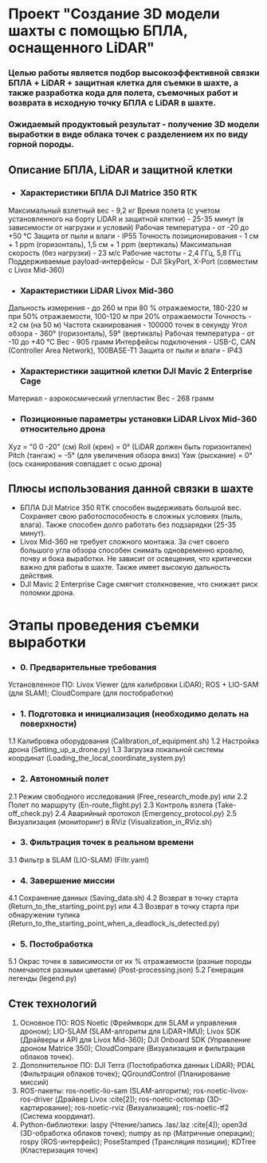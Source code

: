 # Проект "Создание 3D модели шахты с помощью БПЛА, оснащенного LiDAR"
### Целью работы является подбор высокоэффективной связки БПЛА + LiDAR + защитная клетка для съемки в шахте, а также разработка кода для полета, съемочных работ и возврата в исходную точку БПЛА с LiDAR в шахте.
### Ожидаемый продуктовый результат - получение 3D модели выработки в виде облака точек с разделением их по виду горной породы.
## Описание БПЛА, LiDAR и защитной клетки
- ### Характеристики БПЛА DJI Matrice 350 RTK
Максимальный взлетный вес - 9,2 кг
Время полета (с учетом установленного на борту LiDAR и защитной клетки) - 25-35 минут (в зависимости от нагрузки и условий)
Рабочая температура - от -20 до +50 °C
Защита от пыли и влаги - IP55
Точность позиционирования - 1 см + 1 ppm (горизонталь), 1,5 см + 1 ppm (вертикаль)
Максимальная скорость (без нагрузки) - 23 м/с
Рабочие частоты - 2,4 ГГц, 5,8 ГГц
Поддерживаемые payload-интерфейсы - DJI SkyPort, X-Port (совместим с Livox Mid-360)
- ### Характеристики LiDAR Livox Mid-360
Дальность измерения - до 260 м при 80 % отражаемости, 180-220 м при 50% отражаемости, 100-120 м при 20% отражаемости
Точность - ±2 см (на 50 м)
Частота сканирования - 100000 точек в секунду
Угол обзора - 360° (горизонталь), 59° (вертикаль)
Рабочая температура - от -10 до +40 °C
Вес - 905 грамм
Интерфейсы подключения - USB-C, CAN (Controller Area Network), 100BASE-T1
Защита от пыли и влаги - IP43
- ### Характеристики защитной клетки DJI Mavic 2 Enterprise Cage
Материал - аэрокосмический углепластик
Вес - 268 грамм
- ### Позиционные параметры установки LiDAR Livox Mid-360 относительно дрона
Xyz = "0 0 -20" (см)
Roll (крен) = 0° (LiDAR должен быть горизонтален)
Pitch (тангаж) = -5° (для увеличения обзора вниз)
Yaw (рыскание) = 0° (ось сканирования совпадает с осью дрона)
## Плюсы использования данной связки в шахте
- БПЛА DJI Matrice 350 RTK способен выдерживать большой вес. Сохраняет свою работоспособность в сложных условиях (пыль, влага). Также способен долго работать без подзарядки (25-35 минут).
- Livox Mid-360 не требует сложного монтажа. За счет своего большого угла обзора способен снимать одновременно кровлю, почву и бока выработки. Не зависит от освещения, что критически важно для работы в шахте. Также имеет высокую дальность действия.
- DJI Mavic 2 Enterprise Cage смягчит столкновение, что снижает риск поломки дрона.
# Этапы проведения съемки выработки
- ### 0. Предварительные требования
Установленное ПО: Livox Viewer (для калибровки LiDAR); ROS + LIO-SAM (для SLAM); CloudCompare (для постобработки)
- ### 1. Подготовка и инициализация (необходимо делать на поверхности)
1.1 Калибровка оборудования (Calibration_of_equipment.sh)
1.2 Настройка дрона (Setting_up_a_drone.py)
1.3 Загрузка локальной системы координат (Loading_the_local_coordinate_system.py)
- ### 2. Автономный полет
2.1 Режим свободного исследования (Free_research_mode.py)
или
2.2  Полет по маршруту (En-route_flight.py)
2.3 Контроль взлета (Take-off_check.py)
2.4 Аварийный протокол (Emergency_protocol.py)
2.5 Визуализация (мониторинг) в RViz (Visualization_in_RViz.sh)
- ### 3. Фильтрация точек в реальном времени
3.1 Фильтр в SLAM (LIO-SLAM) (Filtr.yaml)
- ### 4. Завершение миссии
4.1 Сохранение данных (Saving_data.sh)
4.2 Возврат в точку старта (Return_to_the_starting_point.py)
или
4.3 Возврат в точку старта при обнаружении тупика (Return_to_the_starting_point_when_a_deadlock_is_detected.py)
- ### 5. Постобработка
5.1 Окрас точек в зависимости от их % отражаемости (разные породы помечаются разными цветами) (Post-processing.json)
5.2 Генерация легенды (legend.py)
## Стек технологий
1. Основное ПО:  ROS Noetic (Фреймворк для SLAM и управления дроном); LIO-SLAM (SLAM-алгоритм для LiDAR+IMU); Livox SDK (Драйверы и API для Livox Mid-360); DJI Onboard SDK (Управление дроном Matrice 350); CloudCompare (Визуализация и фильтрация облаков точек).
2. Дополнительное ПО: DJI Terra (Постобработка данных LiDAR);  PDAL (Фильтрация облаков точек); QGroundControl (Планирование миссий)
3.  ROS-пакеты: ros-noetic-lio-sam (SLAM-алгоритм); ros-noetic-livox-ros-driver (Драйвер Livox :cite[2]); ros-noetic-octomap (3D-картирование); ros-noetic-rviz (Визуализация); ros-noetic-tf2 (Система координат).
4. Python-библиотеки: laspy (Чтение/запись .las/.laz :cite[4]);  open3d (3D-обработка облаков точек);  numpy as np (Матричные операции);  rospy (ROS-интерфейс);  PoseStamped (Трансляция позиции); KDTree (Кластеризация точек)
